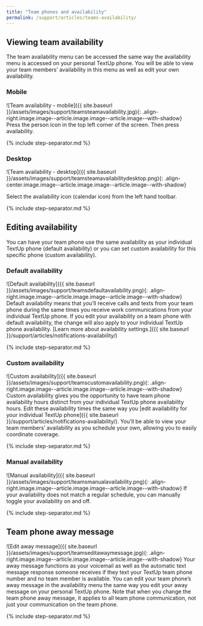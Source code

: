 ```yaml
---
title: "Team phones and availability"
permalink: /support/articles/teams-availability/
---
```


## Viewing team availability

The team availability menu can be accessed the same way the availability menu is accessed on your personal TextUp phone. You will be able to view your team members’ availability in this menu as well as edit your own availability.

### Mobile

![Team availability - mobile]({{ site.baseurl }}/assets/images/support/teamsteamavailability.jpg){: .align-right.image.image--article.image.image--article.image--with-shadow} Press the person icon in the top left corner of the screen. Then press availability.

{% include step-separator.md %}

### Desktop

![Team availability - desktop]({{ site.baseurl }}/assets/images/support/teamsteamavailabilitydesktop.png){: .align-center.image.image--article.image.image--article.image--with-shadow}

Select the availability icon (calendar icon) from the left hand toolbar.

{% include step-separator.md %}

## Editing availability

You can have your team phone use the same availability as your individual TextUp phone (default availability) or you can set custom availability for this specific phone (custom availability).

### Default availability

![Default availability]({{ site.baseurl }}/assets/images/support/teamsdefaultavailability.png){: .align-right.image.image--article.image.image--article.image--with-shadow} Default availability means that you’ll receive calls and texts from your team phone during the same times you receive work communications from your individual TextUp phone. If you edit your availability on a team phone with default availability, the change will also apply to your individual TextUp phone availability. [Learn more about availability settings.]({{ site.baseurl }}/support/articles/notifications-availability/)

{% include step-separator.md %}

### Custom availability

![Custom availability]({{ site.baseurl }}/assets/images/support/teamscustomavailability.png){: .align-right.image.image--article.image.image--article.image--with-shadow} Custom availability gives you the opportunity to have team phone availability hours distinct from your individual TextUp phone availability hours. Edit these availability times the same way you [edit availability for your individual TextUp phone]({{ site.baseurl }}/support/articles/notifications-availability/). You’ll be able to view your team members’ availability as you schedule your own, allowing you to easily coordinate coverage.

{% include step-separator.md %}

### Manual availability

![Manual availability]({{ site.baseurl }}/assets/images/support/teamsmanualavailability.png){: .align-right.image.image--article.image.image--article.image--with-shadow} If your availability does not match a regular schedule, you can manually toggle your availability on and off.

{% include step-separator.md %}

## Team phone away message

![Edit away message]({{ site.baseurl }}/assets/images/support/teamseditawaymessage.jpg){: .align-right.image.image--article.image.image--article.image--with-shadow} Your away message functions as your voicemail as well as the automatic text message response someone receives if they text your TextUp team phone number and no team member is available. You can edit your team phone’s away message in the availability menu the same way you edit your away message on your personal TextUp phone. Note that when you change the team phone away message, it applies to all team phone communication, not just your communication on the team phone.

{% include step-separator.md %}
